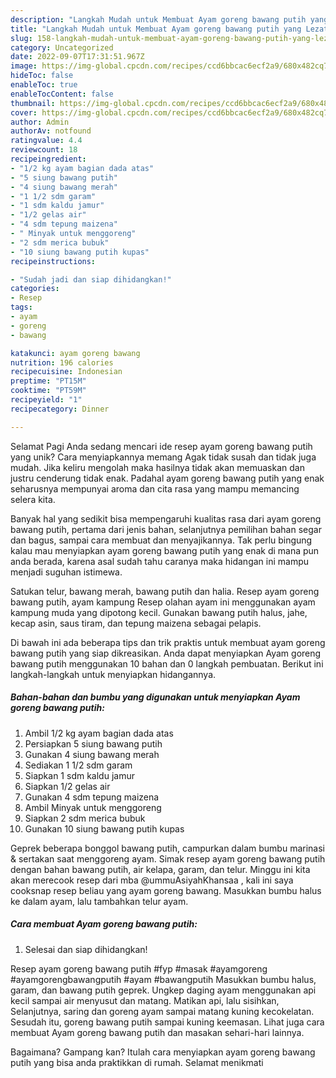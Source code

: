 ```yaml
---
description: "Langkah Mudah untuk Membuat Ayam goreng bawang putih yang Lezat, Lezat"
title: "Langkah Mudah untuk Membuat Ayam goreng bawang putih yang Lezat, Lezat"
slug: 158-langkah-mudah-untuk-membuat-ayam-goreng-bawang-putih-yang-lezat-lezat
category: Uncategorized
date: 2022-09-07T17:31:51.967Z
image: https://img-global.cpcdn.com/recipes/ccd6bbcac6ecf2a9/680x482cq70/ayam-goreng-bawang-putih-foto-resep-utama.jpg
hideToc: false
enableToc: true
enableTocContent: false
thumbnail: https://img-global.cpcdn.com/recipes/ccd6bbcac6ecf2a9/680x482cq70/ayam-goreng-bawang-putih-foto-resep-utama.jpg
cover: https://img-global.cpcdn.com/recipes/ccd6bbcac6ecf2a9/680x482cq70/ayam-goreng-bawang-putih-foto-resep-utama.jpg
author: Admin
authorAv: notfound
ratingvalue: 4.4
reviewcount: 18
recipeingredient:
- "1/2 kg ayam bagian dada atas"
- "5 siung bawang putih"
- "4 siung bawang merah"
- "1 1/2 sdm garam"
- "1 sdm kaldu jamur"
- "1/2 gelas air"
- "4 sdm tepung maizena"
- " Minyak untuk menggoreng"
- "2 sdm merica bubuk"
- "10 siung bawang putih kupas"
recipeinstructions:

- "Sudah jadi dan siap dihidangkan!"
categories:
- Resep
tags:
- ayam
- goreng
- bawang

katakunci: ayam goreng bawang 
nutrition: 196 calories
recipecuisine: Indonesian
preptime: "PT15M"
cooktime: "PT59M"
recipeyield: "1"
recipecategory: Dinner

---
```



Selamat Pagi Anda sedang mencari ide resep ayam goreng bawang putih yang unik? Cara menyiapkannya memang Agak tidak susah dan tidak juga mudah. Jika keliru mengolah maka hasilnya tidak akan memuaskan dan justru cenderung tidak enak. Padahal ayam goreng bawang putih yang enak seharusnya mempunyai aroma dan cita rasa yang mampu memancing selera kita.


Banyak hal yang sedikit bisa mempengaruhi kualitas rasa dari ayam goreng bawang putih, pertama dari jenis bahan, selanjutnya pemilihan bahan segar dan bagus, sampai cara membuat dan menyajikannya. Tak perlu bingung kalau mau menyiapkan ayam goreng bawang putih yang enak di mana pun anda berada, karena asal sudah tahu caranya maka hidangan ini mampu menjadi suguhan istimewa.

Satukan telur, bawang merah, bawang putih dan halia. Resep ayam goreng bawang putih, ayam kampung Resep olahan ayam ini menggunakan ayam kampung muda yang dipotong kecil. Gunakan bawang putih halus, jahe, kecap asin, saus tiram, dan tepung maizena sebagai pelapis.


Di bawah ini ada beberapa tips dan trik praktis untuk membuat ayam goreng bawang putih yang siap dikreasikan. Anda dapat menyiapkan Ayam goreng bawang putih menggunakan 10 bahan dan 0 langkah pembuatan. Berikut ini langkah-langkah untuk menyiapkan hidangannya.

<!--inarticleads1-->

##### Bahan-bahan dan bumbu yang digunakan untuk menyiapkan Ayam goreng bawang putih:

1. Ambil 1/2 kg ayam bagian dada atas
1. Persiapkan 5 siung bawang putih
1. Gunakan 4 siung bawang merah
1. Sediakan 1 1/2 sdm garam
1. Siapkan 1 sdm kaldu jamur
1. Siapkan 1/2 gelas air
1. Gunakan 4 sdm tepung maizena
1. Ambil  Minyak untuk menggoreng
1. Siapkan 2 sdm merica bubuk
1. Gunakan 10 siung bawang putih kupas


Geprek beberapa bonggol bawang putih, campurkan dalam bumbu marinasi &amp; sertakan saat menggoreng ayam. Simak resep ayam goreng bawang putih dengan bahan bawang putih, air kelapa, garam, dan telur. Minggu ini kita akan merecook resep dari mba @ummuAsiyahKhansaa , kali ini saya cooksnap resep beliau yang ayam goreng bawang. Masukkan bumbu halus ke dalam ayam, lalu tambahkan telur ayam. 

<!--inarticleads2-->

##### Cara membuat Ayam goreng bawang putih:


1. Selesai dan siap dihidangkan!

Resep ayam goreng bawang putih #fyp #masak #ayamgoreng #ayamgorengbawangputih #ayam #bawangputih Masukkan bumbu halus, garam, dan bawang putih geprek. Ungkep daging ayam menggunakan api kecil sampai air menyusut dan matang. Matikan api, lalu sisihkan, Selanjutnya, saring dan goreng ayam sampai matang kuning kecokelatan. Sesudah itu, goreng bawang putih sampai kuning keemasan. Lihat juga cara membuat Ayam goreng bawang putih dan masakan sehari-hari lainnya. 

Bagaimana? Gampang kan? Itulah cara menyiapkan ayam goreng bawang putih yang bisa anda praktikkan di rumah. Selamat menikmati
